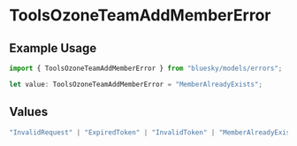 # ToolsOzoneTeamAddMemberError

## Example Usage

```typescript
import { ToolsOzoneTeamAddMemberError } from "bluesky/models/errors";

let value: ToolsOzoneTeamAddMemberError = "MemberAlreadyExists";
```

## Values

```typescript
"InvalidRequest" | "ExpiredToken" | "InvalidToken" | "MemberAlreadyExists"
```